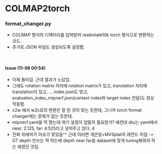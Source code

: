 # COLMAP2torch

### format_changer.py
- COLMAP 형식의 디렉터리를 입력받아 realestate10k torch 형식으로 변환하는 코드.
- 추가로 JSON 파일도 생성되도록 설정함.

<br>

#### Issue (11-08 00:54)
- 이제 돌아감. 근데 결과가 노답임.
- 그래도 rotation matrix 자리에 rotation matrix가 있고, translation 자리에 translation이 있고, ... index.json도 맞고, evaluation_index_mipnerf.json(context index와 target index 전달)도 정상 작동함.
- c2w 에서 w2c로의 변환은 잘 된 것이 맞는 듯한데, 그니까 torch format changer에는 문제가 없는 듯한데.
- mipnerf.yaml을 막 짰는데 여기 설정이 엄밀히 필요한가? 예컨대 dtu는 yaml에서 near: 2.125, far: 4.525라고 넣어주고 있다..4
- 진짜 위에꺼가 이슈가 맞았음^^ 근데 이러면 개큰일+MVSplat의 레전드 허점 -> GT depth 안쓰는 척 하는에 depth near far을 dataset에 맞게 tuning해줘야 하는 애였던 것임.
  
